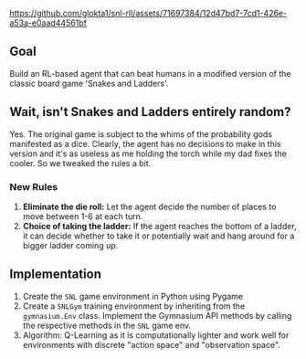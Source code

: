 
https://github.com/glokta1/snl-rll/assets/71697384/12d47bd7-7cd1-426e-a53a-e0aad44561bf


## Goal

Build an RL-based agent that can beat humans in a modified version of the classic board game 'Snakes and Ladders'.

## Wait, isn't Snakes and Ladders entirely random? 
Yes. The original game is subject to the whims of the probability gods manifested as a dice. Clearly, the agent has no decisions to make in this version and it's as useless as me holding the torch while my dad fixes the cooler. So we tweaked the rules a bit.

### New Rules
1. **Eliminate the die roll:** Let the agent decide the number of places to move between 1-6 at each turn.
2. **Choice of taking the ladder:** If the agent reaches the bottom of a ladder, it can decide whether to take it or potentially wait and hang around for a bigger ladder coming up.

## Implementation

1. Create the `SNL` game environment in Python using Pygame
2. Create a `SNLGym` training environment by inheriting from the `gymnasium.Env` class. Implement the Gymnasium API methods by calling the respective methods in the `SNL` game env.
3. Algorithm: Q-Learning as it is computationally lighter and work well for environments with discrete "action space" and "observation space".
